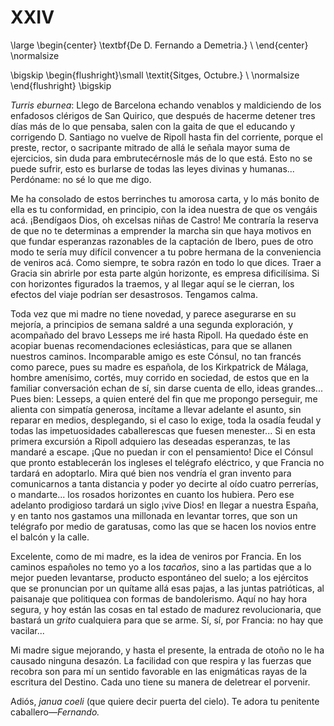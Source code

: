# XXIV

<!--- 
<div> 
  <span style="margin:0 auto;text-indent:0;display:block;text-align:center;font-weight:bold;font-size:larger;">
                De D. Fernando a Demetria.                        <br />
  </span>
</div> 
<p> </p>
-->

\large
\begin{center}
\textbf{De D. Fernando a Demetria.}                               \\
\end{center}
\normalsize

<!--- 
<div>
  <span style="width:100%;display:block;text-align:right;"> 
                *Sitges, Octubre.*                                <br />
  </span>
</div>
<p> </p>
-->

\bigskip
\begin{flushright}\small \textit{Sitges, Octubre.}                \\
\normalsize
\end{flushright}
\bigskip

*Turris eburnea*: Llego de Barcelona echando venablos y maldiciendo de los
enfadosos clérigos de San Quirico, que después de hacerme detener tres días más
de lo que pensaba, salen con la gaita de que el educando y corrigendo D.
Santiago no vuelve de Ripoll hasta fin del corriente, porque el preste, rector,
o sacripante mitrado de allá le señala mayor suma de ejercicios, sin duda para
embrutecérnosle más de lo que está. Esto no se puede sufrir, esto es burlarse
de todas las leyes divinas y humanas... Perdóname: no sé lo que me digo.

Me ha consolado de estos berrinches tu amorosa carta, y lo más bonito de ella
es tu conformidad, en principio, con la idea nuestra de que os vengáis acá.
¡Bendígaos Dios, oh excelsas niñas de Castro! Me contraría la reserva de que no
te determinas a emprender la marcha sin que haya motivos en que fundar
esperanzas razonables de la captación de Ibero, pues de otro modo te sería muy
difícil convencer a tu pobre hermana de la conveniencia de veniros acá. Como
siempre, te sobra razón en todo lo que dices. Traer a Gracia sin abrirle por
esta parte algún horizonte, es empresa dificilísima. Si con horizontes
figurados la traemos, y al llegar aquí se le cierran, los efectos del viaje
podrían ser desastrosos. Tengamos calma.

Toda vez que mi madre no tiene novedad, y parece asegurarse en su mejoría,
a principios de semana saldré a una segunda exploración, y acompañado del bravo
Lesseps me iré hasta Ripoll. Ha quedado éste en acopiar buenas recomendaciones
eclesiásticas, para que se allanen nuestros caminos. Incomparable amigo es este
Cónsul, no tan francés como parece, pues su madre es española, de los
Kirkpatrick de Málaga, hombre amenísimo, cortés, muy corrido en sociedad, de
estos que en la familiar conversación echan de sí, sin darse cuenta de ello,
ideas grandes... Pues bien: Lesseps, a quien enteré del fin que me propongo
perseguir, me alienta con simpatía generosa, incítame a llevar adelante el
asunto, sin reparar en medios, desplegando, si el caso lo exige, toda la osadía
feudal y todas las impetuosidades caballerescas que fuesen menester... Si en
esta primera excursión a Ripoll adquiero las deseadas esperanzas, te las
mandaré a escape. ¡Que no puedan ir con el pensamiento! Dice el Cónsul que
pronto establecerán los ingleses el telégrafo eléctrico, y que Francia no
tardará en adoptarlo. Mira qué bien nos vendría el gran invento para
comunicarnos a tanta distancia y poder yo decirte al oído cuatro perrerías,
o mandarte... los rosados horizontes en cuanto los hubiera. Pero ese adelanto
prodigioso tardará un siglo ¡vive Dios! en llegar a nuestra España, y en tanto
nos gastamos una millonada en levantar torres, que son un telégrafo por medio
de garatusas, como las que se hacen los novios entre el balcón y la calle.

Excelente, como de mi madre, es la idea de veniros por Francia. En los
caminos españoles no temo yo a los *tacaños*, sino a las partidas que a lo
mejor pueden levantarse, producto espontáneo del suelo; a los ejércitos
que se pronuncian por un quítame allá esas pajas, a las juntas patrióticas,
al paisanaje que politiquea con formas de bandolerismo. Aquí no hay hora
segura, y hoy están las cosas en tal estado de madurez revolucionaria, que
bastará un *grito* cualquiera para que se arme. Sí, sí, por Francia: no hay
que vacilar...

Mi madre sigue mejorando, y hasta el presente, la entrada de otoño no le ha
causado ninguna desazón. La facilidad con que respira y las fuerzas que recobra
son para mí un sentido favorable en las enigmáticas rayas de la escritura del
Destino. Cada uno tiene su manera de deletrear el porvenir.

Adiós, *janua coeli* (que quiere decir puerta del cielo). Te adora tu penitente
caballero—*Fernando.*
